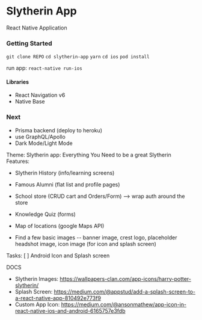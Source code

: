 # Slytherin App

React Native Application



### Getting Started
`git clone REPO`
`cd slytherin-app`
`yarn`
`cd ios`
`pod install`

run app: `react-native run-ios`

#### Libraries

- React Navigation v6
- Native Base

### Next

- Prisma backend (deploy to heroku)
- use GraphQL/Apollo
- Dark Mode/Light Mode

Theme: Slytherin app: Everything You Need to be a great Slytherin
Features:

- Slytherin History (info/learning screens)
- Famous Alumni (flat list and profile pages)
- School store (CRUD cart and Orders/Form) --> wrap auth around the store
- Knowledge Quiz (forms)
- Map of locations (google Maps API)

- Find a few basic images -- banner image, crest logo, placeholder headshot image, icon image (for icon and splash screen)

Tasks:
[  ] Android Icon and Splash screen

DOCS
- Slytherin Images: https://wallpapers-clan.com/app-icons/harry-potter-slytherin/
- Splash Screen: https://medium.com/@appstud/add-a-splash-screen-to-a-react-native-app-810492e773f9
- Custom App Icon: https://medium.com/@ansonmathew/app-icon-in-react-native-ios-and-android-6165757e3fdb